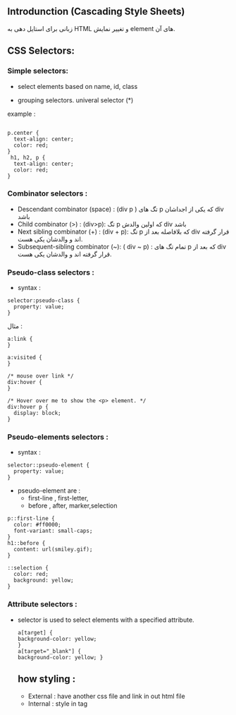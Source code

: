 ## Introdunction (Cascading Style Sheets)
زبانی برای استایل دهی به HTML و تغییر نمایش element های آن.

## CSS Selectors:

### Simple selectors:
- select elements based on name, id, class

- grouping selectors. univeral selector (*)


example :
```

p.center {
  text-align: center;
  color: red;
}
 h1, h2, p {
  text-align: center;
  color: red;
}
``` 

### Combinator selectors :

- Descendant combinator (space) :  (div p )
  تگ های p که یکی از اجداشان div باشد
- Child combinator (>) : (div>p):
  تگ p که اولین والدش div باشد
- Next sibling combinator (+) : (div + p):
  تگ p که بلافاصله بعد از div قرار گرفته اند و والدشان یکی هست.
- Subsequent-sibling combinator (~): ( div ~ p) :
  تمام تگ های p که بعد از div قرار گرفته اند و والدشان یکی هست.


### Pseudo-class selectors :
- syntax :
```
selector:pseudo-class {
  property: value;
}
```
مثال :
```
a:link {
}

a:visited {
}

/* mouse over link */
div:hover {
}

/* Hover over me to show the <p> element. */
div:hover p {
  display: block;
}

```
### Pseudo-elements selectors :
- syntax :
```
selector::pseudo-element {
  property: value;
}
  ```
- pseudo-element are :
  - first-line , first-letter,
  - before , after, marker,selection
```
p::first-line {
  color: #ff0000;
  font-variant: small-caps;
}
h1::before {
  content: url(smiley.gif);
}

::selection {
  color: red;
  background: yellow;
}
```

### Attribute selectors :
- selector is used to select elements with a specified attribute.
  ```
  a[target] {
  background-color: yellow;
  }
  a[target="_blank"] {
  background-color: yellow; }

  ```

  ## how styling :
  - External : have another css file and link in out html file
  - Internal : style in tag <style> in html file
  - Inline style

 ## Important properites :
 ### background
-  background-color
- background-image: use url ("mypic.gif")
- background-repeat : repeat an image vretically or horzentally (repeat-x , repeat-y)
- background-attachment: scroll|fixed|local|initial|inherit
- background-position:
  left top
left center
left bottom
right top
right center
right bottom
center top
center center
center bottom

x% y%
xpos ypos : 50px, 150px
  ```

  body {
  background-image: url("img_tree.png");
  background-repeat: no-repeat;
  background-position: right top;
  background-attachment: scroll;
}
```
- backgroun-size : Specify the size of a background-image with "auto" and in pixels
  - auto|length|cover|contain|initial|inherit
- background (shorthand property)
  ```
  div {
  background: rgba (0,128,0 , 0.3) ; /*  Green background with 30% opacity */
  }
  ```
 ### box model
 - contain
 - padding
 - border
 - outline
 - margin
  ### border :
  - border-style : solid, dotted,dashed,none,hidden,
  - border-width
  - border-color
  - border sides : define different style for each side
    - border : (border-width, border-style, border-color
  - border-radius
  ```
  /* define different style for each side */
    p {
  border-top-style: dotted;
  border-right-style: solid;
  border-bottom-style: dotted;
  border-left-style: solid;}
  
    div {
  border : 5px dotted blue ;
   border-radius: 5px;
    }
  ``` 
 ### margin , padding
 - atributs : (top-right-bottom-left)
 - margin collapse :
   when the top margin of one element and the bottom margin of another overlap , The larger margin value is used
   - values :
     -- auto - the browser calculates the margin
     
     -- length - specifies a margin in px, pt, cm, etc.
     -- % - specifies a margin in % of the width of the containing element
     -- inherit - specifies that the margin should be inherited from the parent element
     ```
     p {
      margin: 25px 50px 75px 100px;
      }
      p {
     margin : 25px, 30px , 70px; /* top  , right and left,bottom
     }
     p {
     margin : 25px, 30px; /* top and bottom , right and left
     }
     ```
  ### postion:
  - static : Static positioned elements are not affected by the top, bottom, left, and right properties
  - relative : is positioned relative to its normal position (top , right,left,bottom ) properties
  - fixed:it always stays in the same place even if the page is scrolled. The top, right, bottom, and left properties are used to position the element
  - absolute:
   توی اولین والدی که دارای postition:relative هست توسط صفت های top-left-bottom-right مکانش تعیین می شود.
  - sticky :
    بین relative, fixed قرار می گیرد .. و مثلا می تونیم تعیین کنیم که وقتی به top رسید مکانش fixed می شود.
    It is positioned relative until a given offset position is met in the viewport - then it "sticks" in place (like position:fixed).
    ```
    div.sticky {
    position: sticky;
    top: 0;
    background-color: green;
    border: 2px solid #4CAF50;
    }
    ```
  ### display
  
  - inline : span,a , are inline elemements
  - block : like div,p,h1,h2 are block elements
  - inherit
  - none
### Flex
### Grid
### Media query

## CSS variables
### definition
- can be defined globally or locally
- global variables defined in root of html:
  ```
  :root {
  --blue: #1e90ff;
  --white: #ffffff;
  }
  ```
  - can access to varable using var() function:
    ```
    body {
    background-color : var(--blue);
    }
    ```
 - local variables : can be used only inside the selector where it is declared,
   if we have local varaiable just like the root variable, it will override it`s gloabal value;
   ```
   button {
    --blue: #0000ff; /* local variable will override global */
    background-color: var(--white);
    color: var(--blue);
   
   }
   ```
   - CSS variables have access to the DOM, which means that you can change them with JavaScript. using  document.querySelector(':root')
     
## SCSS,SASS, less
## CSS units
Many CSS properties take "length" values, such as width, margin, padding, font-size  , 
For some CSS properties, negative lengths are allowed
### Absolue
- px
- pt
- mm
- cm
- in  (inch)
### Relative
- rem : Relative to font-size of the root element. if html font-size is 16 px , 1 rem means 16px.
- em : 	Relative to the font-size of the element or near parent (2em means 2 times the size of the current font)
- vh : Relative to 1% of the height of the viewport(browser window size)
- vw : Relative to 1% of the width of the viewport(browser window size)
- % :Relative to the parent element
### CSS functions
- calc
- var
- max
- min
  
  

